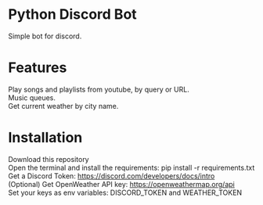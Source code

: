 # Python Discord Bot
Simple bot for discord.  

# Features 
Play songs and playlists from youtube, by query or URL.  
Music queues.  
Get current weather by city name.  

# Installation
Download this repository  
Open the terminal and install the requirements: pip install -r requirements.txt  
Get a Discord Token: https://discord.com/developers/docs/intro  
(Optional) Get OpenWeather API key: https://openweathermap.org/api  
Set your keys as env variables: DISCORD_TOKEN and WEATHER_TOKEN